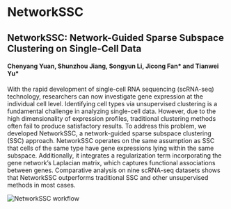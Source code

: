 # NetworkSSC

## NetworkSSC: Network-Guided Sparse Subspace Clustering on Single-Cell Data

#### Chenyang Yuan, Shunzhou Jiang, Songyun Li, Jicong Fan* and Tianwei Yu*

With the rapid development of single-cell RNA sequencing (scRNA-seq) technology, researchers can now investigate gene expression at the individual cell level. Identifying cell types via unsupervised clustering is a fundamental challenge in analyzing single-cell data. However, due to the high dimensionality of expression profiles, traditional clustering methods often fail to produce satisfactory results. To address this problem, we developed NetworkSSC, a network-guided sparse subspace clustering (SSC) approach. NetworkSSC operates on the same assumption as SSC that cells of the same type have gene expressions lying within the same subspace. Additionally, it integrates a regularization term incorporating the gene network’s Laplacian matrix, which captures functional associations between genes. Comparative analysis on nine scRNA-seq datasets shows that NetworkSSC outperforms traditional SSC and other unsupervised methods in most cases.

![NetworkSSC workflow](docs/workflow.png)<br>
